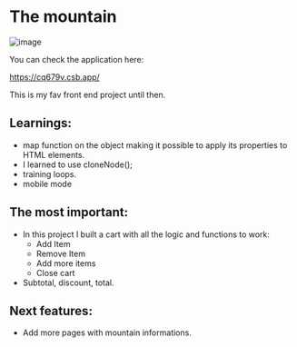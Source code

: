 #                                                            The mountain
![image](https://user-images.githubusercontent.com/105571583/201692118-3ccae20c-32b6-492e-bae5-05c28ab24692.png)

You can check the application here:

https://cq679v.csb.app/

This is my fav front end project until then.

## Learnings:
- map function on the object making it possible to apply its properties to HTML elements.
- I learned to use cloneNode();
- training loops.
- mobile mode

## The most important:
- In this project I built a cart with all the logic and functions to work:
  - Add Item
  - Remove Item
  - Add more items
  - Close cart
- Subtotal, discount, total.
 
## Next features:
- Add more pages with mountain informations.
